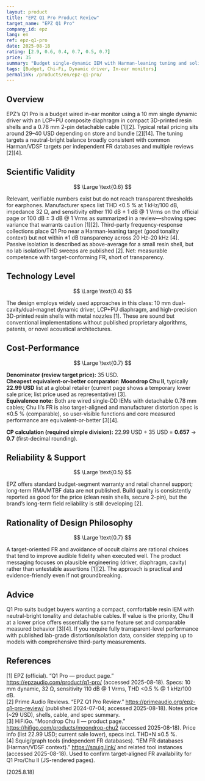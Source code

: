 ```yaml
---
layout: product
title: "EPZ Q1 Pro Product Review"
target_name: "EPZ Q1 Pro"
company_id: epz
lang: en
ref: epz-q1-pro
date: 2025-08-18
rating: [2.9, 0.6, 0.4, 0.7, 0.5, 0.7]
price: 35
summary: "Budget single-dynamic IEM with Harman-leaning tuning and solid resin build"
tags: [Budget, Chi-Fi, Dynamic driver, In-ear monitors]
permalink: /products/en/epz-q1-pro/
---
```

## Overview

EPZ’s Q1 Pro is a budget wired in-ear monitor using a 10 mm single dynamic driver with an LCP+PU composite diaphragm in compact 3D-printed resin shells and a 0.78 mm 2-pin detachable cable [1][2]. Typical retail pricing sits around 29–40 USD depending on store and bundle [2][14]. The tuning targets a neutral-bright balance broadly consistent with common Harman/VDSF targets per independent FR databases and multiple reviews [2][4].

## Scientific Validity

$$ \Large \text{0.6} $$

Relevant, verifiable numbers exist but do not reach transparent thresholds for earphones. Manufacturer specs list THD <0.5 % at 1 kHz/100 dB, impedance 32 Ω, and sensitivity either 110 dB ± 1 dB @ 1 Vrms on the official page or 100 dB ± 3 dB @ 1 Vrms as summarized in a review—showing spec variance that warrants caution [1][2]. Third-party frequency-response collections place Q1 Pro near a Harman-leaning target (good tonality context) but not within ±1 dB transparency across 20 Hz–20 kHz [4]. Passive isolation is described as above-average for a small resin shell, but no lab isolation/THD sweeps are published [2]. Net: measurable competence with target-conforming FR, short of transparency.

## Technology Level

$$ \Large \text{0.4} $$

The design employs widely used approaches in this class: 10 mm dual-cavity/dual-magnet dynamic driver, LCP+PU diaphragm, and high-precision 3D-printed resin shells with metal nozzles [1]. These are sound but conventional implementations without published proprietary algorithms, patents, or novel acoustical architectures.

## Cost-Performance

$$ \Large \text{0.7} $$

**Denominator (review target price):** 35 USD.  
**Cheapest equivalent-or-better comparator:** **Moondrop Chu II**, typically **22.99 USD** list at a global retailer (current page shows a temporary lower sale price; list price used as representative) [3].  
**Equivalence note:** Both are wired single-DD IEMs with detachable 0.78 mm cables; Chu II’s FR is also target-aligned and manufacturer distortion spec is ≤0.5 % (comparable), so user-visible functions and core measured performance are equivalent-or-better [3][4].

**CP calculation (required simple division):** 22.99 USD ÷ 35 USD = **0.657** → **0.7** (first-decimal rounding).  

## Reliability & Support

$$ \Large \text{0.5} $$

EPZ offers standard budget-segment warranty and retail channel support; long-term RMA/MTBF data are not published. Build quality is consistently reported as good for the price (clean resin shells, secure 2-pin), but the brand’s long-term field reliability is still developing [2].

## Rationality of Design Philosophy

$$ \Large \text{0.7} $$

A target-oriented FR and avoidance of occult claims are rational choices that tend to improve audible fidelity when executed well. The product messaging focuses on plausible engineering (driver, diaphragm, cavity) rather than untestable assertions [1][2]. The approach is practical and evidence-friendly even if not groundbreaking.

## Advice

Q1 Pro suits budget buyers wanting a compact, comfortable resin IEM with neutral-bright tonality and detachable cables. If value is the priority, Chu II at a lower price offers essentially the same feature set and comparable measured behavior [3][4]. If you require fully transparent-level performance with published lab-grade distortion/isolation data, consider stepping up to models with comprehensive third-party measurements.

## References

[1] EPZ (official). “Q1 Pro — product page.” https://epzaudio.com/product/q1-pro/ (accessed 2025-08-18). Specs: 10 mm dynamic, 32 Ω, sensitivity 110 dB @ 1 Vrms, THD <0.5 % @ 1 kHz/100 dB.  
[2] Prime Audio Reviews. “EPZ Q1 Pro Review.” https://primeaudio.org/epz-q1-pro-review/ (published 2024-07-04; accessed 2025-08-18). Notes price (~29 USD), shells, cable, and spec summary.  
[3] HiFiGo. “Moondrop Chu II — product page.” https://hifigo.com/products/moondrop-chu2 (accessed 2025-08-18). Price info (list 22.99 USD; current sale lower), specs incl. THD+N ≤0.5 %.  
[4] Squig/graph tools (independent FR databases). “IEM FR databases (Harman/VDSF context).” https://squig.link/ and related tool instances (accessed 2025-08-18). Used to confirm target-aligned FR availability for Q1 Pro/Chu II (JS-rendered pages).
  
(2025.8.18)

